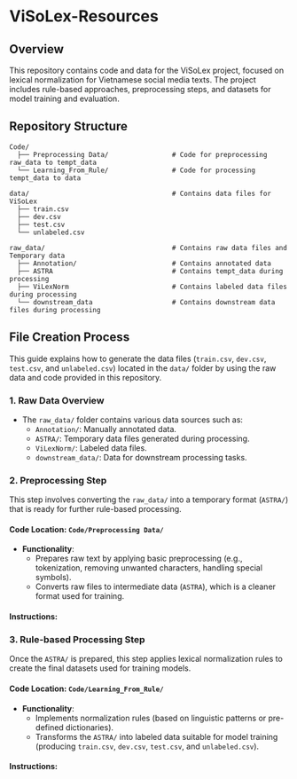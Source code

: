 # ViSoLex-Resources

## Overview
This repository contains code and data for the ViSoLex project, focused on lexical normalization for Vietnamese social media texts. The project includes rule-based approaches, preprocessing steps, and datasets for model training and evaluation.

## Repository Structure

```
Code/
  ├── Preprocessing Data/                # Code for preprocessing raw_data to tempt_data
  └── Learning_From_Rule/                # Code for processing tempt_data to data

data/                                    # Contains data files for ViSoLex
  ├── train.csv                          
  ├── dev.csv                            
  ├── test.csv
  └── unlabeled.csv

raw_data/                                # Contains raw data files and Temporary data
  ├── Annotation/                        # Contains annotated data
  ├── ASTRA                              # Contains tempt_data during processing
  ├── ViLexNorm                          # Contains labeled data files during processing
  └── downstream_data                    # Contains downstream data files during processing

```
## File Creation Process
This guide explains how to generate the data files (`train.csv`, `dev.csv`, `test.csv`, and `unlabeled.csv`) located in the `data/` folder by using the raw data and code provided in this repository.

### 1. Raw Data Overview
- The `raw_data/` folder contains various data sources such as:
  - `Annotation/`: Manually annotated data.
  - `ASTRA/`: Temporary data files generated during processing.
  - `ViLexNorm/`: Labeled data files.
  - `downstream_data/`: Data for downstream processing tasks.
  
### 2. Preprocessing Step
This step involves converting the `raw_data/` into a temporary format (`ASTRA/`) that is ready for further rule-based processing.

#### Code Location: `Code/Preprocessing Data/`
- **Functionality**: 
  - Prepares raw text by applying basic preprocessing (e.g., tokenization, removing unwanted characters, handling special symbols).
  - Converts raw files to intermediate data (`ASTRA`), which is a cleaner format used for training.
#### Instructions:

### 3. Rule-based Processing Step
Once the `ASTRA/` is prepared, this step applies lexical normalization rules to create the final datasets used for training models.

#### Code Location: `Code/Learning_From_Rule/`
- **Functionality**:
  - Implements normalization rules (based on linguistic patterns or pre-defined dictionaries).
  - Transforms the `ASTRA/` into labeled data suitable for model training (producing `train.csv`, `dev.csv`, `test.csv`, and `unlabeled.csv`).

#### Instructions:

